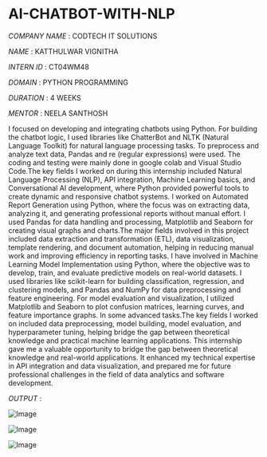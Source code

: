 # AI-CHATBOT-WITH-NLP
*COMPANY NAME* : CODTECH IT SOLUTIONS

*NAME* : KATTHULWAR VIGNITHA

*INTERN ID* : CT04WM48

*DOMAIN* : PYTHON PROGRAMMING

*DURATION* : 4 WEEKS

*MENTOR* : NEELA SANTHOSH

I focused on developing and integrating chatbots using Python. For building the chatbot logic, I used libraries like ChatterBot and NLTK (Natural Language Toolkit) for natural language processing tasks.
To preprocess and analyze text data, Pandas and re (regular expressions) were used. The coding and testing were mainly done in google colab and Visual Studio Code.The key fields I worked on during this internship included Natural Language Processing (NLP), API integration, Machine Learning basics, and Conversational AI development, where Python provided powerful tools to create dynamic and responsive chatbot systems.
I worked on Automated Report Generation using Python, where the focus was on extracting data, analyzing it, and generating professional reports without manual effort. I used Pandas for data handling and processing, Matplotlib and Seaborn for creating visual graphs and charts.The major fields involved in this project included data extraction and transformation (ETL), data visualization, template rendering, and document automation, helping in reducing manual work and improving efficiency in reporting tasks.
I have involved in Machine Learning Model Implementation using Python, where the objective was to develop, train, and evaluate predictive models on real-world datasets. I used libraries like scikit-learn for building classification, regression, and clustering models, and Pandas and NumPy for data preprocessing and feature engineering. For model evaluation and visualization, I utilized Matplotlib and Seaborn to plot confusion matrices, learning curves, and feature importance graphs. In some advanced tasks.The key fields I worked on included data preprocessing, model building, model evaluation, and hyperparameter tuning, helping bridge the gap between theoretical knowledge and practical machine learning applications.
This internship gave me a valuable opportunity to bridge the gap between theoretical knowledge and real-world applications. It enhanced my technical expertise in API integration and data visualization, and prepared me for future professional challenges in the field of data analytics and software development.

*OUTPUT* :

![Image](https://github.com/user-attachments/assets/85be6cb4-f4f5-40f4-afa6-d4e4b286a066)

![Image](https://github.com/user-attachments/assets/00dab7ab-aeb0-4d78-a247-4386e26c88ec)

![Image](https://github.com/user-attachments/assets/86f44c60-2988-44c2-a3bd-b527e6c2d6fc)






 
